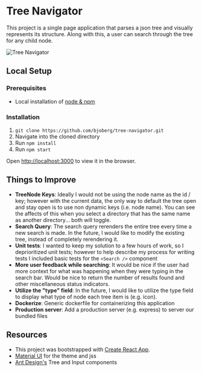 # Tree Navigator

This project is a single page application that parses a json tree and visually represents its structure. Along with this, a user can search through the tree for any child node.

![Tree Navigator](./src/media/tree-navigator.gif)

## Local Setup

### Prerequisites

- Local installation of [node & npm](https://nodejs.org/en/download/)

### Installation

1. `git clone https://github.com/bjoberg/tree-navigator.git`
2. Navigate into the cloned directory
3. Run `npm install`
4. Run `npm start`

Open [http://localhost:3000](http://localhost:3000) to view it in the browser.

## Things to Improve

- **TreeNode Keys**: Ideally I would not be using the node name as the id / key; however with the current data, the only way to default the tree open and stay open is to use non dynamic keys (i.e. node name). You can see the affects of this when you select a directory that has the same name as another directory... both will toggle.
- **Search Query**: The search query rerenders the entire tree every time a new search is made. In the future, I would like to modify the existing tree, instead of completely rerendering it.
- **Unit tests**: I wanted to keep my solution to a few hours of work, so I deprioritized unit tests; however to help describe my process for writing tests I included basic tests for the `<Search />` component
- **More user feedback while searching**: It would be nice if the user had more context for what was happening when they were typing in the search bar. Would be nice to return the number of results found and other miscellaneous status indicators.
- **Utilize the "type" field**: In the future, I would like to utilize the type field to display what type of node each tree item is (e.g. icon).
- **Dockerize**: Generic dockerfile for containerizing this application
- **Production server**: Add a production server (e.g. express) to server our bundled files

## Resources

- This project was bootstrapped with [Create React App](https://github.com/facebook/create-react-app).
- [Material UI](https://material-ui.com/) for the theme and jss
- [Ant Design's](https://ant.design/docs/react/introduce) Tree and Input components
